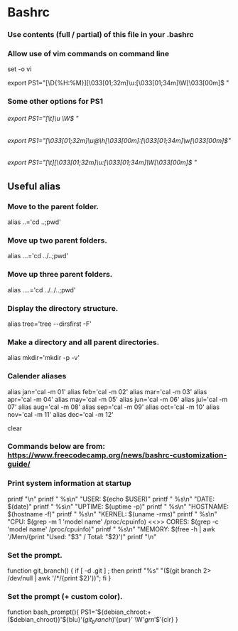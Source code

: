 # Bashrc
### Use contents (full / partial) of this file in your .bashrc

### Allow use of vim commands on command line
set -o vi

export PS1="[\D{%H:%M}]\[\033[01;32m\]\u:\[\033[01;34m\]\W\[\033[00m\]\$ "
### Some other options for PS1
###### export PS1="[\t]\u \W\$ "
###### export PS1="\[\033[01;32m\]\u@\h\[\033[00m\]:\[\033[01;34m\]\w\[\033[00m\]\$"
###### export PS1="[\t]\[\033[01;32m\]\u:\[\033[01;34m\]\W\[\033[00m\]\$ "

## Useful alias
### Move to the parent folder.
alias ..='cd ..;pwd'

### Move up two parent folders.
alias ...='cd ../..;pwd'

### Move up three parent folders.
alias ....='cd ../../..;pwd'

### Display the directory structure.
alias tree='tree --dirsfirst -F'

### Make a directory and all parent directories.
alias mkdir='mkdir -p -v'

### Calender aliases
alias jan='cal -m 01'
alias feb='cal -m 02'
alias mar='cal -m 03'
alias apr='cal -m 04'
alias may='cal -m 05'
alias jun='cal -m 06'
alias jul='cal -m 07'
alias aug='cal -m 08'
alias sep='cal -m 09'
alias oct='cal -m 10'
alias nov='cal -m 11'
alias dec='cal -m 12'

clear

### Commands below are from: https://www.freecodecamp.org/news/bashrc-customization-guide/
### Print system information at startup
printf "\n"
printf "   %s\n" "USER: $(echo $USER)"
printf "   %s\n" "DATE: $(date)"
printf "   %s\n" "UPTIME: $(uptime -p)"
printf "   %s\n" "HOSTNAME: $(hostname -f)"
printf "   %s\n" "KERNEL: $(uname -rms)"
printf "   %s\n" "CPU: $(grep -m 1 'model name' /proc/cpuinfo) <<>> CORES: $(grep -c 'model name' /proc/cpuinfo)"
printf "   %s\n" "MEMORY: $(free -h | awk '/Mem/{print "Used: "$3" / Total: "$2}')"
printf "\n"

### Set the prompt.
function git_branch() {
    if [ -d .git ] ; then
        printf "%s" "($(git branch 2> /dev/null | awk '/\*/{print $2}'))";
    fi
}

### Set the prompt (+ custom color).
function bash_prompt(){
    PS1='${debian_chroot:+($debian_chroot)}'${blu}'$(git_branch)'${pur}' \W'${grn}' \$ '${clr}
}